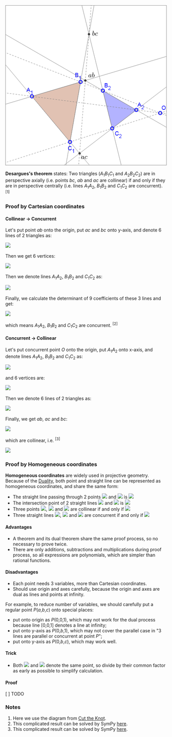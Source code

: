 <img src="diagrams/desargues.png">

**Desargues's theorem** states: Two triangles (*A*<sub>1</sub>*B*<sub>1</sub>*C*<sub>1</sub> and *A*<sub>2</sub>*B*<sub>2</sub>*C*<sub>2</sub>) are in perspective axially (i.e. points *bc*, *ab* and *ac* are collinear) if and only if they are in perspective centrally (i.e. lines *A*<sub>1</sub>*A*<sub>2</sub>, *B*<sub>1</sub>*B*<sub>2</sub> and *C*<sub>1</sub>*C*<sub>2</sub> are concurrent). <sup>[1]</sup>

### Proof by Cartesian coordinates

#### Collinear → Concurrent

Let's put point *ab* onto the origin, put *ac* and *bc* onto y-axis, and denote 6 lines of 2 triangles as:

<img src="https://latex.codecogs.com/gif.latex?\begin{cases}A_1B_1:y=gx\\A_2B_2:y=hx\\A_1C_1:y=jx+e\\A_2C_2:y=kx+e\\B_1C_1:y=mx+f\\B_2C_2:y=nx+f\end{cases}">

Then we get 6 vertices:

<img src="https://latex.codecogs.com/gif.latex?\begin{cases}x_\text{A1}=e/(g-j)\\y_\text{A1}=eg/(g-j)\\x_\text{A2}=e/(h-k)\\y_\text{A2}=eh/(h-k)\\x_\text{B1}=f/(g-m)\\y_\text{B1}=fg/(g-m)\\x_\text{B2}=f/(h-n)\\y_\text{B2}=fh/(h-n)\\x_\text{C1}=(f-e)/(j-m)\\y_\text{C1}=(fj-em)/(j-m)\\x_\text{C2}=(f-e)/(k-n)\\y_\text{C2}=(fk-en)/(k-n)\end{cases}">

Then we denote lines *A*<sub>1</sub>*A*<sub>2</sub>, *B*<sub>1</sub>*B*<sub>2</sub> and *C*<sub>1</sub>*C*<sub>2</sub> as:

<img src="https://latex.codecogs.com/gif.latex?\begin{cases}A_1A_2:(y_\text{A1}-y_\text{A2})x+(x_\text{A2}-x_\text{A1})y+(x_\text{A1}y_\text{A2}-x_\text{A2}y_\text{A1})=0\\B_1B_2:(y_\text{B1}-y_\text{B2})x+(x_\text{B2}-x_\text{B1})y+(x_\text{B1}y_\text{B2}-x_\text{B2}y_\text{B1})=0\\C_1C_2:(y_\text{C1}-y_\text{C2})x+(x_\text{C2}-x_\text{C1})y+(x_\text{C1}y_\text{C2}-x_\text{C2}y_\text{C1})=0\end{cases}">

Finally, we calculate the determinant of 9 coefficients of these 3 lines and get:

<img src="https://latex.codecogs.com/gif.latex?\det\left[\begin{matrix}y_\text{A1}-y_\text{A2}&x_\text{A2}-x_\text{A1}&x_\text{A1}y_\text{A2}-x_\text{A2}y_\text{A1}\\y_\text{B1}-y_\text{B2}&x_\text{B2}-x_\text{B1}&x_\text{B1}y_\text{B2}-x_\text{B2}y_\text{B1}\\y_\text{C1}-y_\text{C2}&x_\text{C2}-x_\text{C1}&x_\text{C1}y_\text{C2}-x_\text{C2}y_\text{C1}\end{matrix}\right]=0">

which means *A*<sub>1</sub>*A*<sub>2</sub>, *B*<sub>1</sub>*B*<sub>2</sub> and *C*<sub>1</sub>*C*<sub>2</sub> are concurrent. <sup>[2]</sup>

#### Concurrent → Collinear

Let's put concurrent point *O* onto the origin, put *A*<sub>1</sub>*A*<sub>2</sub> onto x-axis, and denote lines *A*<sub>1</sub>*A*<sub>2</sub>, *B*<sub>1</sub>*B*<sub>2</sub> and *C*<sub>1</sub>*C*<sub>2</sub> as:

<img src="https://latex.codecogs.com/gif.latex?\begin{cases}A_1A_2:y=0\\B_1B_2:y=ex\\C_1C_2:y=fx\end{cases}">

and 6 vertices are:

<img src="https://latex.codecogs.com/gif.latex?\begin{cases}A_1:(g,0)\\A_2:(h,0)\\B_1:(j,ej)\\B_2:(k,ek)\\C_1:(m,fm)\\C_2:(n,fn)\end{cases}">

Then we denote 6 lines of 2 triangles as:

<img src="https://latex.codecogs.com/gif.latex?\begin{cases}A_1B_1:g\cdot%20ej+j\cdot%20y=g\cdot%20y+x\cdot%20ej\\A_1C_1:g\cdot%20fm+m\cdot%20y=g\cdot%20y+x\cdot%20fm\\B_1C_1:x\cdot%20ej+j\cdot%20fm+m\cdot%20y=j\cdot%20y+m\cdot%20ej+x\cdot%20fm\\A_2B_2:h\cdot%20ek+k\cdot%20y=h\cdot%20y+x\cdot%20ek\\A_2C_2:h\cdot%20fn+n\cdot%20y=h\cdot%20y+x\cdot%20fn\\B_2C_2:x\cdot%20ek+k\cdot%20fn+n\cdot%20y=k\cdot%20y+n\cdot%20ek+x\cdot%20fn\end{cases}">

Finally, we get *ab*, *ac* and *bc*:

<img src="https://latex.codecogs.com/gif.latex?\begin{cases}x_\text{ab}=(-ghj+ghk+gjk-hjk)/(gk-hj)\\y_\text{ab}=(egjk-ehjk)/(gk-hj)\\x_\text{ac}=(-ghm+ghn+gmn-hmn)/(gn-hm)\\y_\text{ac}=(fgmn-fhmn)/(gn-hm)\\x_\text{bc}=(-jkm+jkn+jmn-kmn)/(jn-km)\\y_\text{bc}=(-ejkm+ejkn+fjmn-fkmn)/(jn-km)\end{cases}">

which are collinear, i.e. <sup>[3]</sup>

<img src="https://latex.codecogs.com/gif.latex?x_\text{ab}y_\text{ac}+x_\text{ac}y_\text{bc}+x_\text{bc}y_\text{ab}=x_\text{ac}y_\text{ab}+x_\text{bc}y_\text{ac}+x_\text{ab}y_\text{bc}">

### Proof by Homogeneous coordinates

**Homogeneous coordinates** are widely used in projective geometry. Because of the [Duality](https://en.wikipedia.org/wiki/Homogeneous_coordinates#Line_coordinates_and_duality), both point and straight line can be represented as homogeneous coordinates, and share the same form:

- The straight line passing through 2 points <img src="https://latex.codecogs.com/gif.latex?(x_1,x_2,x_3)"> and <img src="https://latex.codecogs.com/gif.latex?(x'_1,x'_2,x'_3)"> is <img src="https://latex.codecogs.com/gif.latex?[x_2x'_3-x_3x'_2,x_3x'_1-x_1x'_3,x_1x'_2-x_2x'_1]">
- The intersection point of 2 straight lines <img src="https://latex.codecogs.com/gif.latex?[u_1,u_2,u_3]"> and <img src="https://latex.codecogs.com/gif.latex?[u'_1,u'_2,u'_3]"> is <img src="https://latex.codecogs.com/gif.latex?(u_2u'_3-u_3u'_2,u_3u'_1-u_1u'_3,u_1u'_2-u_2u'_1)">
- Three points <img src="https://latex.codecogs.com/gif.latex?(x_1,x_2,x_3)">, <img src="https://latex.codecogs.com/gif.latex?(x'_1,x'_2,x'_3)"> and <img src="https://latex.codecogs.com/gif.latex?(x''_1,x''_2,x''_3)"> are collinear if and only if <img src="https://latex.codecogs.com/gif.latex?\det\left[\begin{matrix}x_1&x_2&x_3\\x'_1&x'_2&x'_3\\x''_1&x''_2&x''_3\end{matrix}\right]=0">
- Three straight lines <img src="https://latex.codecogs.com/gif.latex?[u_1,u_2,u_3]">, <img src="https://latex.codecogs.com/gif.latex?[u'_1,u'_2,u'_3]"> and <img src="https://latex.codecogs.com/gif.latex?[u''_1,u''_2,u''_3]"> are concurrent if and only if <img src="https://latex.codecogs.com/gif.latex?\det\left[\begin{matrix}u_1&u_2&u_3\\u'_1&u'_2&u'_3\\u''_1&u''_2&u''_3\end{matrix}\right]=0">

#### Advantages

- A theorem and its dual theorem share the same proof process, so no necessary to prove twice.
- There are only additions, subtractions and multiplications during proof process, so all expressions are polynomials, which are simpler than rational functions.

#### Disadvantages

- Each point needs 3 variables, more than Cartesian coordinates.
- Should use origin and axes carefully, because the origin and axes are dual as lines and points at infinity.

For example, to reduce number of variables, we should carefully put a regular point *P*(*a*,*b*,*c*) onto special places:
- put onto origin as *P*(0,0,1), which may not work for the dual process because line [0,0,1] denotes a line at infinity;
- put onto y-axis as *P*(0,*b*,1), which may not cover the parallel case in "3 lines are parallel or concurrent at point *P*";  
- put onto y-axis as *P*(0,*b*,*c*), which may work well.

#### Trick

- Both <img src="https://latex.codecogs.com/gif.latex?(kx_1,kx_2,kx_3)"> and <img src="https://latex.codecogs.com/gif.latex?(x_1,x_2,x_3)"> denote the same point, so divide by their common factor as early as possible to simplify calculation.

#### Proof

[ ] TODO

### Notes

1. Here we use the diagram from [Cut the Knot](https://www.cut-the-knot.org/Curriculum/Geometry/Desargues.shtml).
2. This complicated result can be solved by SymPy [here](projective/desargues1.py).
3. This complicated result can be solved by SymPy [here](projective/desargues2.py).